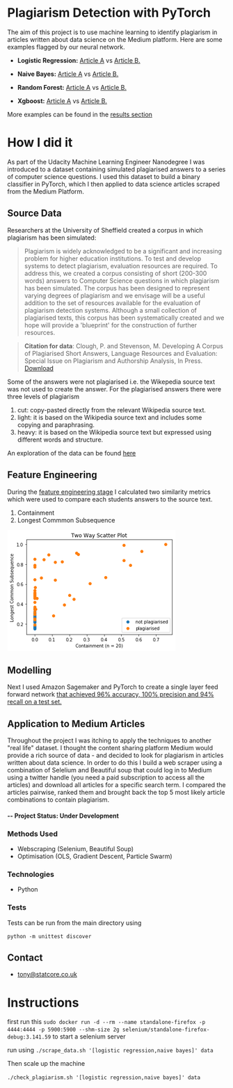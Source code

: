 # Plagiarism Detection with PyTorch
The aim of this project is to use machine learning to identify plagiarism in articles written about data science on the Medium platform. Here are some examples flagged by our neural network.

* **Logistic Regression:** [Article A](https://towardsdatascience.com/why-linear-regression-is-not-suitable-for-binary-classification-c64457be8e28?source=search_post) vs [Article B.](https://medium.com/@elenjubbas/linear-regression-vs-logistic-regression-for-classification-tasks-b42f85487857?source=search_post)

* **Naive Bayes:** [Article A](https://medium.com/@mahjahnavi/natural-language-processing-an-overview-of-key-algorithms-and-their-evolution-2d9612d1f764?source=search_post) vs [Article B.](https://medium.com/reality-engines/natural-language-processing-an-overview-of-key-algorithms-and-their-evolution-3588d2cef90f?source=search_post)

* **Random Forest:** [Article A](https://medium.com/datadriveninvestor/ensemble-learning-and-random-forest-7430ebf3da7e?source=search_post) vs [Article B.](https://medium.com/@Synced/how-random-forest-algorithm-works-in-machine-learning-3c0fe15b6674?source=search_post)

* **Xgboost:** [Article A](https://towardsdatascience.com/boosting-performance-with-xgboost-b4a8deadede7?source=search_post) vs [Article B.](https://medium.com/@knoldus/machinex-boosting-performance-with-xgboost-28c9f49998a6?source=search_post)

More examples can be found in the [results section](notebooks/2_results.ipynb)

# How I did it
As part of the Udacity Machine Learning Engineer Nanodegree I was introduced to a dataset containing simulated plagiarised answers to a series of computer science questions. I used this dataset to build a binary classifier in PyTorch, which I then applied to data science articles scraped from the Medium Platform.

## Source Data

Researchers at the University of Sheffield created a corpus in which plagiarism has been simulated:

>Plagiarism is widely acknowledged to be a significant and increasing problem for higher education institutions. To test and develop systems to detect plagiarism, evaluation resources are required. To address this, we created a corpus consisting of short (200-300 words) answers to Computer Science questions in which plagiarism has been simulated. The corpus has been designed to represent varying degrees of plagiarism and we envisage will be a useful addition to the set of resources available for the evaluation of plagiarism detection systems. Although a small collection of plagiarised texts, this corpus has been systematically created and we hope will provide a 'blueprint' for the construction of further resources.

> **Citation for data**: Clough, P. and Stevenson, M. Developing A Corpus of Plagiarised Short Answers, Language Resources and Evaluation: Special Issue on Plagiarism and Authorship Analysis, In Press. [Download](https://ir.shef.ac.uk/cloughie/resources/plagiarism_corpus.html)

Some of the answers were not plagiarised i.e. the Wikepedia source text was not used to create the answer. For the plagiarised answers there were three levels of plagiarism

1) cut: copy-pasted directly from the relevant Wikipedia source text.
2) light: it is based on the Wikipedia source text and includes some copying and paraphrasing.
3) heavy: it is based on the Wikipedia source text but expressed using different words and structure. 

An exploration of the data can be found [here](udacity/Solutions/1_Data_Exploration.ipynb)

## Feature Engineering

During the [feature engineering stage](udacity/Solutions/2_Plagiarism_Feature_Engineering.ipynb) I calculated two similarity metrics which were used to compare each students answers to the source text.
1) Containment
2) Longest Commmon Subsequence

![image](images/two_way_scatter.png)

## Modelling

Next I used Amazon Sagemaker and PyTorch to create a single layer feed forward network [that achieved 96% accuracy, 100% precision and 94% recall on a test set.](udacity/Solutions/3_Training_a_Model.ipynb)

## Application to Medium Articles
Throughout the project I was itching to apply the techniques to another "real life" dataset. I thought the content sharing platform Medium would provide a rich source of data - and decided to look for plagiarism in articles written about data science. In order to do this I build a web scraper using a combination of Selelium and Beautiful soup that could log in to Medium using a twitter handle (you need a paid subscription to access all the articles) and download all articles for a specific search term. I compared the articles pairwise, ranked them and brought back the top 5 most likely article combinations to contain plagiarism.

#### -- Project Status: Under Development

### Methods Used
* Webscraping (Selenium, Beautiful Soup)
* Optimisation (OLS, Gradient Descent, Particle Swarm)

### Technologies
* Python

### Tests
Tests can be run from the main directory using
```
python -m unittest discover
```

## Contact
* tony@statcore.co.uk



# Instructions

first run this
`sudo docker run -d --rm --name standalone-firefox -p 4444:4444 -p 5900:5900 --shm-size 2g selenium/standalone-firefox-debug:3.141.59`
to start a selenium server

run using
`./scrape_data.sh '[logistic regression,naive bayes]' data`

Then scale up the machine

`./check_plagiarism.sh '[logistic regression,naive bayes]' data`
